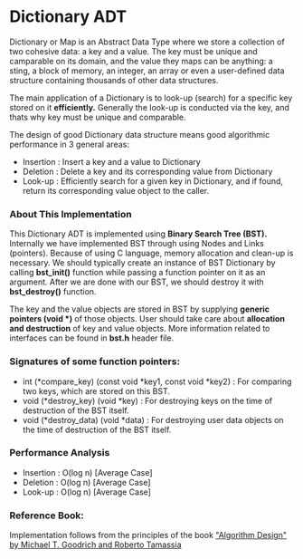 # Dictionary ADT

Dictionary or Map is an Abstract Data Type where we store a collection of two cohesive data: a key and a value. The key must be unique and camparable on its domain, and the value they maps can be anything: a sting, a block of memory, an integer, an array or even a user-defined data structure containing thousands of other data structures.

The main application of a Dictionary is to look-up (search) for a specific key stored on it <b>efficiently.</b> Generally the look-up is conducted via the key, and thats why key must be unique and comparable.

The design of good Dictionary data structure means good algorithmic performance in 3 general areas:
  * Insertion : Insert a key and a value to Dictionary
  * Deletion  : Delete a key and its corresponding value from Dictionary
  * Look-up   : Efficiently search for a given key in Dictionary, and if found, return its corresponding value object to the caller.

### About This Implementation
This Dictionary ADT is implemented using <b>Binary Search Tree (BST).</b> Internally we have implemented BST through using Nodes and Links (pointers). Because of using C language, memory allocation and clean-up is necessary. We should typically create an instance of BST Dictionary by calling <b>bst_init()</b> function while passing a function pointer on it as an argument. After we are done with our BST, we should destroy it with <b>bst_destroy()</b> function.

The key and the value objects are stored in BST by supplying <b>generic pointers (void *)</b> of those objects. User should take care about <b>allocation and destruction</b> of key and value objects. More information related to interfaces can be found in <b>bst.h</b> header file.

### Signatures of some function pointers:
  * int (*compare_key) (const void *key1, const void *key2) : For comparing two keys, which are stored on this BST.
  * void (*destroy_key) (void *key) : For destroying keys on the time of destruction of the BST itself.
  * void (*destroy_data) (void *data) : For destroying user data objects on the time of destruction of the BST itself.

### Performance Analysis
  * Insertion : O(log n)         [Average Case]
  * Deletion  : O(log n)         [Average Case]
  * Look-up   : O(log n)         [Average Case]


### Reference Book:
Implementation follows from the principles of the book <a href="http://ww3.algorithmdesign.net/">"Algorithm Design" by Michael T. Goodrich and Roberto Tamassia</a>

